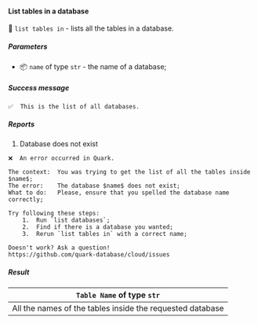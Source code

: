 #### List tables in a database

🔧 `list tables in` - lists all the tables in a database.

##### Parameters

* 📦 `name` of type `str` - the name of a database;

<!-- or...
🚫 This instruction takes no parameters.
-->

##### Success message

```
✅  This is the list of all databases.
```

##### Reports

1. Database does not exist
```
❌  An error occurred in Quark.

The context:  You was trying to get the list of all the tables inside $name$;
The error:    The database $name$ does not exist;
What to do:   Please, ensure that you spelled the database name correctly;

Try following these steps:
    1.  Run `list databases`;
    2.  Find if there is a database you wanted;
    3.  Rerun `list tables in` with a correct name;

Doesn't work? Ask a question!
https://github.com/quark-database/cloud/issues
```

##### Result

|                `Table Name` of type `str`                 |
|:---------------------------------------------------------:|
| All the names of the tables inside the requested database |

<!-- or...
🚫 This instruction returns no result.
-->